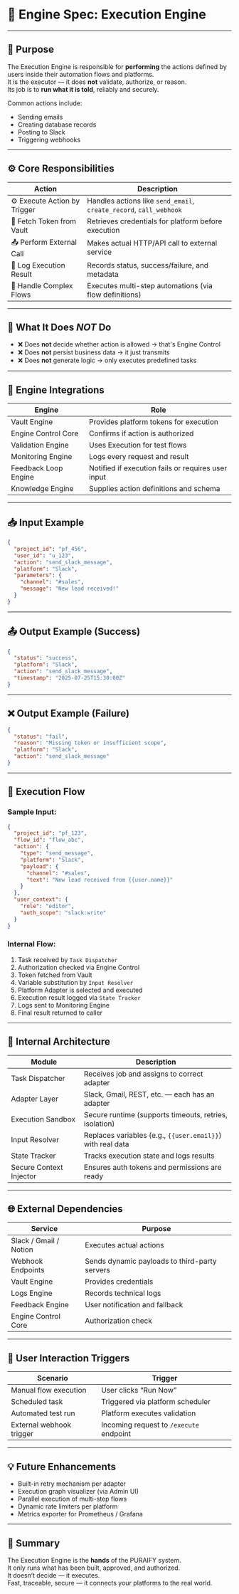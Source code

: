 # 🧠 Engine Spec: Execution Engine

---

## 🎯 Purpose

The Execution Engine is responsible for **performing** the actions defined by users inside their automation flows and platforms.  
It is the executor — it does **not** validate, authorize, or reason.  
Its job is to **run what it is told**, reliably and securely.

Common actions include:
- Sending emails
- Creating database records
- Posting to Slack
- Triggering webhooks

---

## ⚙️ Core Responsibilities

| Action                       | Description |
|------------------------------|-------------|
| ⚙️ Execute Action by Trigger | Handles actions like `send_email`, `create_record`, `call_webhook` |
| 🔐 Fetch Token from Vault    | Retrieves credentials for platform before execution |
| 📤 Perform External Call     | Makes actual HTTP/API call to external service |
| 🧾 Log Execution Result      | Records status, success/failure, and metadata |
| 🧪 Handle Complex Flows      | Executes multi-step automations (via flow definitions) |

---

## 🚫 What It Does *NOT* Do

- ❌ Does **not** decide whether action is allowed → that's Engine Control
- ❌ Does **not** persist business data → it just transmits
- ❌ Does **not** generate logic → only executes predefined tasks

---

## 🔗 Engine Integrations

| Engine               | Role |
|----------------------|------|
| Vault Engine         | Provides platform tokens for execution |
| Engine Control Core  | Confirms if action is authorized |
| Validation Engine    | Uses Execution for test flows |
| Monitoring Engine    | Logs every request and result |
| Feedback Loop Engine | Notified if execution fails or requires user input |
| Knowledge Engine     | Supplies action definitions and schema |

---

## 📥 Input Example

```json
{
  "project_id": "pf_456",
  "user_id": "u_123",
  "action": "send_slack_message",
  "platform": "Slack",
  "parameters": {
    "channel": "#sales",
    "message": "New lead received!"
  }
}
```

---

## 📤 Output Example (Success)

```json
{
  "status": "success",
  "platform": "Slack",
  "action": "send_slack_message",
  "timestamp": "2025-07-25T15:30:00Z"
}
```

---

## ❌ Output Example (Failure)

```json
{
  "status": "fail",
  "reason": "Missing token or insufficient scope",
  "platform": "Slack",
  "action": "send_slack_message"
}
```

---

## 🔄 Execution Flow

### Sample Input:

```json
{
  "project_id": "pf_123",
  "flow_id": "flow_abc",
  "action": {
    "type": "send_message",
    "platform": "Slack",
    "payload": {
      "channel": "#sales",
      "text": "New lead received from {{user.name}}"
    }
  },
  "user_context": {
    "role": "editor",
    "auth_scope": "slack:write"
  }
}
```

### Internal Flow:

1. Task received by `Task Dispatcher`
2. Authorization checked via Engine Control
3. Token fetched from Vault
4. Variable substitution by `Input Resolver`
5. Platform Adapter is selected and executed
6. Execution result logged via `State Tracker`
7. Logs sent to Monitoring Engine
8. Final result returned to caller

---

## 🧱 Internal Architecture

| Module                  | Description |
|-------------------------|-------------|
| Task Dispatcher         | Receives job and assigns to correct adapter |
| Adapter Layer           | Slack, Gmail, REST, etc. — each has an adapter |
| Execution Sandbox       | Secure runtime (supports timeouts, retries, isolation) |
| Input Resolver          | Replaces variables (e.g., `{{user.email}}`) with real data |
| State Tracker           | Tracks execution state and logs results |
| Secure Context Injector | Ensures auth tokens and permissions are ready |

---

## 🌐 External Dependencies

| Service                  | Purpose |
|--------------------------|---------|
| Slack / Gmail / Notion   | Executes actual actions |
| Webhook Endpoints        | Sends dynamic payloads to third-party servers |
| Vault Engine             | Provides credentials |
| Logs Engine              | Records technical logs |
| Feedback Engine          | User notification and fallback |
| Engine Control Core      | Authorization check |

---

## 👥 User Interaction Triggers

| Scenario                  | Trigger |
|---------------------------|---------|
| Manual flow execution     | User clicks “Run Now” |
| Scheduled task            | Triggered via platform scheduler |
| Automated test run        | Platform executes validation |
| External webhook trigger  | Incoming request to `/execute` endpoint |

---

## 💡 Future Enhancements

- Built-in retry mechanism per adapter
- Execution graph visualizer (via Admin UI)
- Parallel execution of multi-step flows
- Dynamic rate limiters per platform
- Metrics exporter for Prometheus / Grafana

---

## 🧠 Summary

The Execution Engine is the **hands** of the PURAIFY system.  
It only runs what has been built, approved, and authorized.  
It doesn’t decide — it executes.  
Fast, traceable, secure — it connects your platforms to the real world.
